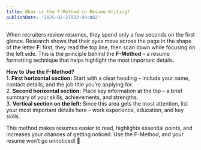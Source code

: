 ```yaml
---
title: What is the F-Method in Resume Writing?
publishDate: '2025-02-27T22:09:00Z'
---
```


When recruiters review resumes, they spend only a few seconds on the first glance. Research shows that their eyes move across the page in the shape of the letter **F**: first, they read the top line, then scan down while focusing on the left side. This is the principle behind the **F-Method** – a resume formatting technique that helps highlight the most important details.

**How to Use the F-Method?**  
1️. **First horizontal section:** Start with a clear heading – include your name, contact details, and the job title you’re applying for.  
2️. **Second horizontal section:** Place key information at the top – a brief summary of your skills, achievements, and strengths.  
3️. **Vertical section on the left:** Since this area gets the most attention, list your most important details here – work experience, education, and key skills.

This method makes resumes easier to read, highlights essential points, and increases your chances of getting noticed. Use the F-Method, and your resume won’t go unnoticed! 🚀
